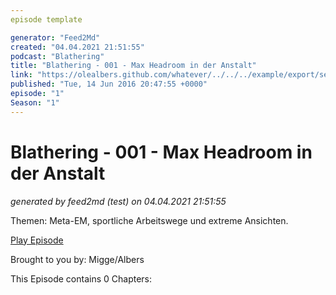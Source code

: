 ```yaml
---
episode template

generator: "Feed2Md"
created: "04.04.2021 21:51:55"
podcast: "Blathering"
title: "Blathering - 001 - Max Headroom in der Anstalt"
link: "https://olealbers.github.com/whatever/../../../example/export/seasons/1/2016/6/Blathering - 001 - Max Headroom in der Anstalt.md"
published: "Tue, 14 Jun 2016 20:47:55 +0000"
episode: "1"
Season: "1"
---
```


# Blathering - 001 - Max Headroom in der Anstalt
_generated by feed2md (test) on 04.04.2021 21:51:55_

Themen: Meta-EM, sportliche Arbeitswege und extreme Ansichten.

[Play Episode](https://www.blathering.de/podlove/file/34/s/feed/c/mp3/blathering_001.mp3)

Brought to you by: Migge/Albers

This Episode contains 0 Chapters:



